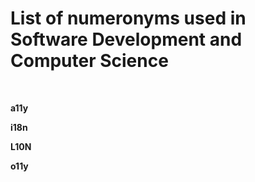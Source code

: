# List of numeronyms used in Software Development and Computer Science #

<br>

**a11y**

**i18n**

**L10N**

**o11y**

<br>
